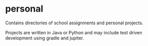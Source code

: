 # personal
Contains directories of school assignments and personal projects.

Projects are written in Java or Python and may include test driven development using gradle and jupiter.
